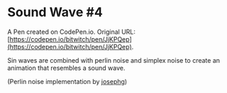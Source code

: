 # Sound Wave #4

A Pen created on CodePen.io. Original URL: [https://codepen.io/bitwitch/pen/JjKPQep](https://codepen.io/bitwitch/pen/JjKPQep).

Sin waves are combined with perlin noise and simplex noise to create an animation that resembles a sound wave.

(Perlin noise implementation by [josephg](https://github.com/josephg/noisejs/blob/master/perlin.js))
